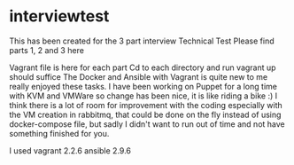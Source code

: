 # interviewtest
This has been created for the 3 part interview Technical Test
Please find parts 1, 2 and 3 here

Vagrant file is here for each part
Cd to each directory and run vagrant up should suffice
The Docker and Ansible with Vagrant is quite new to me really enjoyed these tasks.
I have been working on Puppet for a long time with KVM and VMWare so change has been nice,
it is like riding a bike :)
I think there is a lot of room for improvement with the coding especially with the VM creation in rabbitmq, 
that could be done on the fly instead of using docker-compose file,
but sadly I didn't want to run out of time and not have something finished for you.

I used
vagrant 2.2.6
ansible 2.9.6

